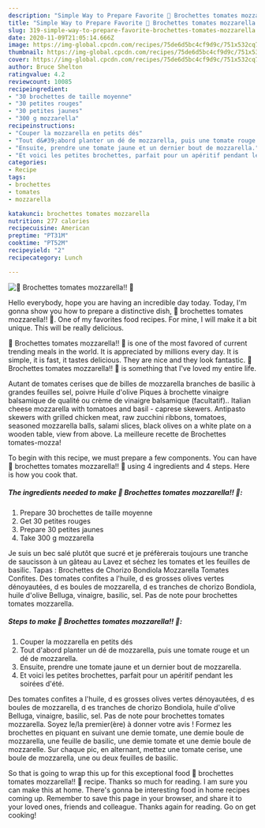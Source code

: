 ```yaml
---
description: "Simple Way to Prepare Favorite 🍅 Brochettes tomates mozzarella!! 🍅"
title: "Simple Way to Prepare Favorite 🍅 Brochettes tomates mozzarella!! 🍅"
slug: 319-simple-way-to-prepare-favorite-brochettes-tomates-mozzarella
date: 2020-11-09T21:05:14.666Z
image: https://img-global.cpcdn.com/recipes/75de6d5bc4cf9d9c/751x532cq70/🍅-brochettes-tomates-mozzarella-🍅-photo-principale-de-la-recette.jpg
thumbnail: https://img-global.cpcdn.com/recipes/75de6d5bc4cf9d9c/751x532cq70/🍅-brochettes-tomates-mozzarella-🍅-photo-principale-de-la-recette.jpg
cover: https://img-global.cpcdn.com/recipes/75de6d5bc4cf9d9c/751x532cq70/🍅-brochettes-tomates-mozzarella-🍅-photo-principale-de-la-recette.jpg
author: Bruce Shelton
ratingvalue: 4.2
reviewcount: 10085
recipeingredient:
- "30 brochettes de taille moyenne"
- "30 petites rouges"
- "30 petites jaunes"
- "300 g mozzarella"
recipeinstructions:
- "Couper la mozzarella en petits dés"
- "Tout d&#39;abord planter un dé de mozzarella, puis une tomate rouge et un dé de mozzarella."
- "Ensuite, prendre une tomate jaune et un dernier bout de mozzarella."
- "Et voici les petites brochettes, parfait pour un apéritif pendant les soirées d&#39;été."
categories:
- Recipe
tags:
- brochettes
- tomates
- mozzarella

katakunci: brochettes tomates mozzarella 
nutrition: 277 calories
recipecuisine: American
preptime: "PT31M"
cooktime: "PT52M"
recipeyield: "2"
recipecategory: Lunch

---
```



![🍅 Brochettes tomates mozzarella!! 🍅](https://img-global.cpcdn.com/recipes/75de6d5bc4cf9d9c/751x532cq70/🍅-brochettes-tomates-mozzarella-🍅-photo-principale-de-la-recette.jpg)

Hello everybody, hope you are having an incredible day today. Today, I'm gonna show you how to prepare a distinctive dish, 🍅 brochettes tomates mozzarella!! 🍅. One of my favorites food recipes. For mine, I will make it a bit unique. This will be really delicious.

🍅 Brochettes tomates mozzarella!! 🍅 is one of the most favored of current trending meals in the world. It is appreciated by millions every day. It is simple, it is fast, it tastes delicious. They are nice and they look fantastic. 🍅 Brochettes tomates mozzarella!! 🍅 is something that I've loved my entire life.

Autant de tomates cerises que de billes de mozzarella branches de basilic à grandes feuilles sel, poivre Huile d&#39;olive Piques à brochette vinaigre balsamique de qualité ou crème de vinaigre balsamique (facultatif).. Italian cheese mozzarella with tomatoes and basil - caprese skewers. Antipasto skewers with grilled chicken meat, raw zucchini ribbons, tomatoes, seasoned mozzarella balls, salami slices, black olives on a white plate on a wooden table, view from above. La meilleure recette de Brochettes tomates-mozza!


To begin with this recipe, we must prepare a few components. You can have 🍅 brochettes tomates mozzarella!! 🍅 using 4 ingredients and 4 steps. Here is how you cook that.

<!--inarticleads1-->

##### The ingredients needed to make 🍅 Brochettes tomates mozzarella!! 🍅:

1. Prepare 30 brochettes de taille moyenne
1. Get 30 petites rouges
1. Prepare 30 petites jaunes
1. Take 300 g mozzarella


Je suis un bec salé plutôt que sucré et je préfèrerais toujours une tranche de saucisson à un gâteau au Lavez et séchez les tomates et les feuilles de basilic. Tapas : Brochettes de Chorizo Bondiola Mozzarella Tomates Confites. Des tomates confites a l&#39;huile, d es grosses olives vertes dénoyautées, d es boules de mozzarella, d es tranches de chorizo Bondiola, huile d&#39;olive Belluga, vinaigre, basilic, sel. Pas de note pour brochettes tomates mozzarella. 

<!--inarticleads2-->

##### Steps to make 🍅 Brochettes tomates mozzarella!! 🍅:

1. Couper la mozzarella en petits dés
1. Tout d&#39;abord planter un dé de mozzarella, puis une tomate rouge et un dé de mozzarella.
1. Ensuite, prendre une tomate jaune et un dernier bout de mozzarella.
1. Et voici les petites brochettes, parfait pour un apéritif pendant les soirées d&#39;été.


Des tomates confites a l&#39;huile, d es grosses olives vertes dénoyautées, d es boules de mozzarella, d es tranches de chorizo Bondiola, huile d&#39;olive Belluga, vinaigre, basilic, sel. Pas de note pour brochettes tomates mozzarella. Soyez le/la premier(ère) à donner votre avis ! Formez les brochettes en piquant en suivant une demie tomate, une demie boule de mozzarella, une feuille de basilic, une demie tomate et une demie boule de mozzarelle. Sur chaque pic, en alternant, mettez une tomate cerise, une boule de mozzarella, une ou deux feuilles de basilic. 

So that is going to wrap this up for this exceptional food 🍅 brochettes tomates mozzarella!! 🍅 recipe. Thanks so much for reading. I am sure you can make this at home. There's gonna be interesting food in home recipes coming up. Remember to save this page in your browser, and share it to your loved ones, friends and colleague. Thanks again for reading. Go on get cooking!
